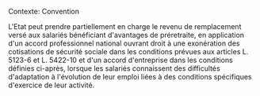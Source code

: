 Contexte: Convention

L'Etat peut prendre partiellement en charge le revenu de remplacement versé aux salariés bénéficiant d'avantages de préretraite, en application d'un accord professionnel national ouvrant droit à une exonération des cotisations de sécurité sociale dans les conditions prévues aux articles L. 5123-6 et L. 5422-10 et d'un accord d'entreprise dans les conditions définies ci-après, lorsque les salariés connaissent des difficultés d'adaptation à l'évolution de leur emploi liées à des conditions spécifiques d'exercice de leur activité.
